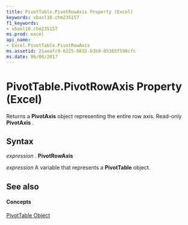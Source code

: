 ```yaml
---
title: PivotTable.PivotRowAxis Property (Excel)
keywords: vbaxl10.chm235157
f1_keywords:
- vbaxl10.chm235157
ms.prod: excel
api_name:
- Excel.PivotTable.PivotRowAxis
ms.assetid: 21aeafc9-6225-6632-b3b9-85365f598cfc
ms.date: 06/08/2017
---
```



# PivotTable.PivotRowAxis Property (Excel)

Returns a  **PivotAxis** object representing the entire row axis. Read-only **PivotAxis** .


## Syntax

 _expression_ . **PivotRowAxis**

 _expression_ A variable that represents a **PivotTable** object.


## See also


#### Concepts


[PivotTable Object](Excel.PivotTable.md)


